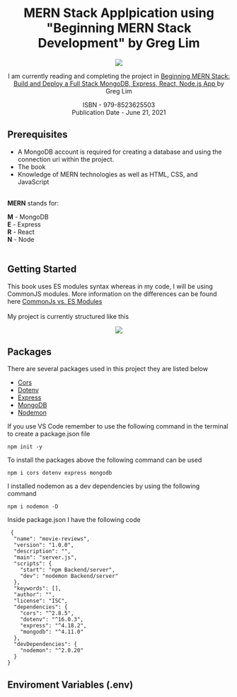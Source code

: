 <h1 align="center"> MERN Stack Applpication using "Beginning MERN Stack Development" by Greg Lim</h1>
<p align="center">
  <img src="https://m.media-amazon.com/images/P/B0979MGJ5J.01._SCLZZZZZZZ_SX500_.jpg">
</p>

<p align="center">
I am currently reading and completing the project in <a href ="https://www.amazon.com/Beginning-MERN-Stack-MongoDB-Express/dp/B0979MGJ5J">Beginning MERN Stack: Build and Deploy a Full Stack MongoDB, Express, React, Node.js App </a>
by Greg Lim
</p>
<p align="center">
ISBN - 979-8523625503<br />
Publication Date - June 21, 2021
</p>



<h2>Prerequisites</h2>

<ul>
  <li>A MongoDB account is required for creating a database and using the connection uri within the project.</li>
  <li>The book</li>
  <li>Knowledge of MERN technologies as well as HTML, CSS, and JavaScript
</ul>
<br />
<strong>MERN</strong> stands for:<br />

<strong>M</strong> - MongoDB<br />
<strong>E</strong> - Express<br />
<strong>R</strong> - React<br />
<strong>N</strong> - Node<br />
<br />

<h2>Getting Started</h2>
This book uses ES modules syntax whereas in my code, I will be using CommonJS modules. More information on the differences can be found here <a href ="https://blog.logrocket.com/commonjs-vs-es-modules-node-js/">CommonJs vs. ES Modules</a>
<br/><br/>
My project is currently structured like this
<br/>
<p align="center">
<img src="https://user-images.githubusercontent.com/75858369/200129260-3c4dba50-a447-4a1e-be3c-013a07014c87.png">
  </p>

 
<h2>Packages</h2>
There are several packages used in this project they are listed below 
<ul>
  <li><a href="https://www.npmjs.com/package/cors">Cors</a></li>
  <li><a href="https://www.npmjs.com/package/dotenv">Dotenv</a></li>
  <li><a href="https://www.npmjs.com/package/express">Express</a></li>
  <li><a href="https://www.npmjs.com/package/mongodb">MongoDB</a></li>
  <li><a href="https://www.npmjs.com/package/nodemon">Nodemon</a></li>
</ul>



If you use VS Code remember to use the following command in the terminal to create a package.json file

    npm init -y
    
To install the packages above the following command can be used 

    npm i cors dotenv express mongodb
    
 I installed nodemon as a dev dependencies by using the following command
 
    npm i nodemon -D
  
 Inside package.json I have the following code 
    
     {
      "name": "movie-reviews",
      "version": "1.0.0",
      "description": "",
      "main": "server.js",
      "scripts": {
        "start": "npm Backend/server",
        "dev": "nodemon Backend/server"
      },
      "keywords": [],
      "author": "",
      "license": "ISC",
      "dependencies": {
        "cors": "^2.8.5",
        "dotenv": "^16.0.3",
        "express": "^4.18.2",
        "mongodb": "^4.11.0"
      },
      "devDependencies": {
        "nodemon": "^2.0.20"
      }
    }


<h2>Enviroment Variables (.env)</h2>

